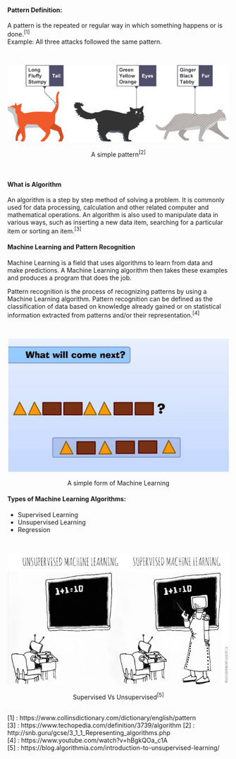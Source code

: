 
#### Pattern Definition:

  A pattern is the repeated or regular way in which something happens or is done.<sup>[1]</sup><br/>
Example: All three attacks followed the same pattern.

<br/>
<p align="center"><img src="Images/pattern_bbc.png" /></p>
<p align="center">A simple pattern<sup>[2]</sup></p>
<br/>

#### What is Algorithm
An algorithm is a step by step method of solving a problem. It is commonly used for data processing, calculation and other related computer and mathematical operations.
An algorithm is also used to manipulate data in various ways, such as inserting a new data item, searching for a particular item or sorting an item.<sup>[3]</sup>

#### Machine Learning and Pattern Recognition 
  Machine Learning is a field that uses algorithms to learn from data and make predictions. A Machine Learning algorithm then takes these examples and produces a program that does the job. 

  Pattern recognition is the process of recognizing patterns by using a Machine Learning algorithm. Pattern recognition can be defined as the classification of data based on knowledge already gained or on statistical information extracted from patterns and/or their representation.<sup>[4]</sup>

<br/>
<p align="center"><img src="Images/WhatIsNextPattern.jpg" /></p>
<p align="center">A simple form of Machine Learning</p>

#### Types of Machine Learning Algorithms:

+ Supervised Learning
+ Unsupervised Learning
+ Regression
<br/>
<p align="center"><img src="Images/Supervised_Unsupervised.jpg" /></p>
<p align="center">Supervised Vs Unsupervised<sup>[5]</sup></p>
<br/>
[1] : https://www.collinsdictionary.com/dictionary/english/pattern<br/>
[3] : https://www.techopedia.com/definition/3739/algorithm
[2] : http://snb.guru/gcse/3_1_1_Representing_algorithms.php<br/>
[4] : https://www.youtube.com/watch?v=hBgkQOa_c1A<br/>
[5] : https://blog.algorithmia.com/introduction-to-unsupervised-learning/





